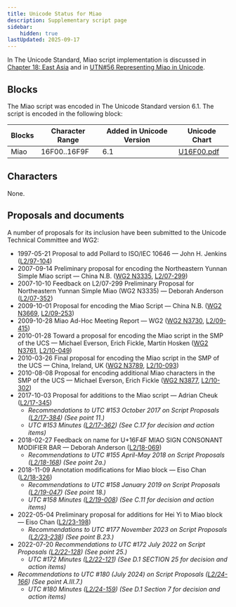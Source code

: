 ```yaml
---
title: Unicode Status for Miao
description: Supplementary script page
sidebar:
    hidden: true
lastUpdated: 2025-09-17
---
```


In The Unicode Standard, Miao script implementation is discussed in [Chapter 18: East Asia](https://www.unicode.org/versions/latest/core-spec/chapter-18/#G42236) and in [UTN#56 Representing Miao in Unicode](https://www.unicode.org/notes/tn56/).

## Blocks

The Miao script was encoded in The Unicode Standard version 6.1. The script is encoded in the following block:

| Blocks | Character Range | Added in Unicode Version | Unicode Chart |
| ------ | --------------- | ------------------------ | ------------- |
| Miao | 16F00..16F9F | 6.1 | [U16F00.pdf](http://www.unicode.org/charts/PDF/U16F00.pdf) |

## Characters

None.

## Proposals and documents

A number of proposals for its inclusion have been submitted to the Unicode Technical Committee and WG2:
- 1997-05-21 Proposal to add Pollard to ISO/IEC 10646 — John H. Jenkins ([L2/97-104](http://www.unicode.org/L2/L1997/97104-Pollard.pdf))
- 2007-09-14 Preliminary proposal for encoding the Northeastern Yunnan Simple Miao script — China N.B. ([WG2 N3335](https://www.unicode.org/wg2/docs/n3335.pdf), [L2/07-299](http://www.unicode.org/cgi-bin/GetMatchingDocs.pl?L2/07-299))
- 2007-10-10 Feedback on L2/07-299 Preliminary Proposal for Northeastern Yunnan Simple Miao (WG2 N3335) — Deborah Anderson ([L2/07-352](http://www.unicode.org/cgi-bin/GetMatchingDocs.pl?L2/07-352))
- 2009-10-01 Proposal for encoding the Miao Script — China N.B. ([WG2 N3669](https://www.unicode.org/wg2/docs/n3669.pdf), [L2/09-253](http://www.unicode.org/cgi-bin/GetMatchingDocs.pl?L2/09-253))
- 2009-10-28 Miao Ad-Hoc Meeting Report — WG2  ([WG2 N3730](https://www.unicode.org/wg2/docs/n3730.pdf), [L2/09-415](http://www.unicode.org/cgi-bin/GetMatchingDocs.pl?L2/09-415))
- 2010-01-28 Toward a proposal for encoding the Miao script in the SMP of the UCS — Michael Everson, Erich Fickle, Martin Hosken ([WG2 N3761](https://www.unicode.org/wg2/docs/n3761.pdf), [L2/10-049](http://www.unicode.org/cgi-bin/GetMatchingDocs.pl?L2/10-049))
- 2010-03-26 Final proposal for encoding the Miao script in the SMP of the UCS — China, Ireland, UK ([WG2 N3789](https://www.unicode.org/wg2/docs/n3789.pdf), [L2/10-093](http://www.unicode.org/cgi-bin/GetMatchingDocs.pl?L2/10-093))
- 2010-08-08 Proposal for encoding additional Miao characters in the SMP of the UCS — Michael Everson, Erich Fickle ([WG2 N3877](https://www.unicode.org/wg2/docs/n3877.pdf), [L2/10-302](http://www.unicode.org/cgi-bin/GetMatchingDocs.pl?L2/10-302))
- 2017-10-03 Proposal for additions to the Miao script — Adrian Cheuk ([L2/17-345](http://www.unicode.org/cgi-bin/GetMatchingDocs.pl?L2/17-345))
  - _Recommendations to UTC #153 October 2017 on Script Proposals ([L2/17-384](http://www.unicode.org/L2/L2017/17384-script-ad-hoc-recs.pdf)) (See point 11.)_
  - _UTC #153 Minutes ([L2/17-362](http://www.unicode.org/L2/L2017/17362.htm)) (See C.17 for decision and action items)_
- 2018-02-27 Feedback on name for U+16F4F MIAO SIGN CONSONANT MODIFIER BAR — Deborah Anderson ([L2/18-069](http://www.unicode.org/cgi-bin/GetMatchingDocs.pl?L2/18-069))
  - _Recommendations to UTC #155 April-May 2018 on Script Proposals ([L2/18-168](http://www.unicode.org/L2/L2018/18168-script-rec.pdf)) (See point 2a.)_
- 2018-11-09 Annotation modifications for Miao block — Eiso Chan ([L2/18-326](http://www.unicode.org/cgi-bin/GetMatchingDocs.pl?L2/18-326))
  - _Recommendations to UTC #158 January 2019 on Script Proposals ([L2/19-047](https://www.unicode.org/L2/L2019/19047-script-adhoc-recs.pdf)) (See point 18.)_
  - _UTC #158 Minutes ([L2/19-008](https://www.unicode.org/L2/L2019/19008.htm)) (See C.11 for decision and action items)_
- 2022-05-04 Preliminary proposal for additions for Hei Yi to Miao block — Eiso Chan ([L2/23-198](http://www.unicode.org/cgi-bin/GetMatchingDocs.pl?L2/23-198))
  - _Recommendations to UTC #177 November 2023 on Script Proposals ([L2/23-238](http://www.unicode.org/cgi-bin/GetMatchingDocs.pl?L2/23-238)) (See point B.23.)_
- 2022-07-20 _Recommendations to UTC #172 July 2022 on Script Proposals ([L2/22-128](http://www.unicode.org/cgi-bin/GetMatchingDocs.pl?L2/22-128)) (See point 25.)_
  - _UTC #172 Minutes ([L2/22-121](https://www.unicode.org/L2/L2022/22121.htm)) (See D.1 SECTION 25 for decision and action items)_
- _Recommendations to UTC #180 (July 2024) on Script Proposals ([L2/24-166](https://www.unicode.org/cgi-bin/GetMatchingDocs.pl?L2/24-166)) (See point A.III.7.)_
  - _UTC #180 Minutes ([L2/24-159](https://www.unicode.org/L2/L2024/24159.htm)) (See D.1 Section 7 for decision and action items)_
